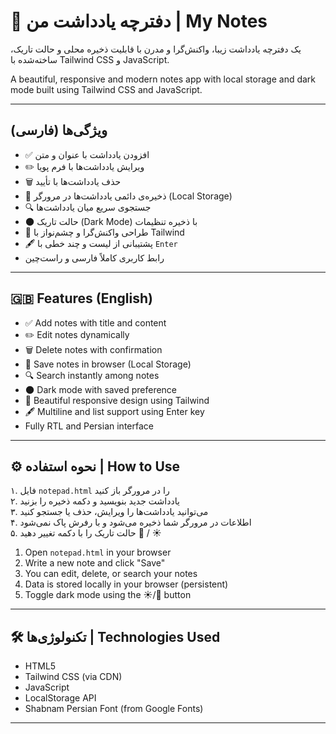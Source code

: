# 📝 دفترچه یادداشت من | My Notes

یک دفترچه یادداشت زیبا، واکنش‌گرا و مدرن با قابلیت ذخیره محلی و حالت تاریک، ساخته‌شده با Tailwind CSS و JavaScript.

A beautiful, responsive and modern notes app with local storage and dark mode built using Tailwind CSS and JavaScript.

---

##  ویژگی‌ها (فارسی)

- ✅ افزودن یادداشت با عنوان و متن
- ✏️ ویرایش یادداشت‌ها با فرم پویا
- 🗑 حذف یادداشت‌ها با تأیید
- 💾 ذخیره‌ی دائمی یادداشت‌ها در مرورگر (Local Storage)
- 🔍 جستجوی سریع میان یادداشت‌ها
- 🌑 حالت تاریک (Dark Mode) با ذخیره تنظیمات
- 🎨 طراحی واکنش‌گرا و چشم‌نواز با Tailwind
- 🖋 پشتیبانی از لیست و چند خطی با `Enter`
-  رابط کاربری کاملاً فارسی و راست‌چین

---

## 🇬🇧 Features (English)

- ✅ Add notes with title and content
- ✏️ Edit notes dynamically
- 🗑 Delete notes with confirmation
- 💾 Save notes in browser (Local Storage)
- 🔍 Search instantly among notes
- 🌑 Dark mode with saved preference
- 🎨 Beautiful responsive design using Tailwind
- 🖋 Multiline and list support using Enter key
- Fully RTL and Persian interface

---

## ⚙️ نحوه استفاده | How to Use

۱. فایل `notepad.html` را در مرورگر باز کنید  
۲. یادداشت جدید بنویسید و دکمه ذخیره را بزنید  
۳. می‌توانید یادداشت‌ها را ویرایش، حذف یا جستجو کنید  
۴. اطلاعات در مرورگر شما ذخیره می‌شود و با رفرش پاک نمی‌شود  
۵. حالت تاریک را با دکمه تغییر دهید 🌙 / ☀️

1. Open `notepad.html` in your browser  
2. Write a new note and click "Save"  
3. You can edit, delete, or search your notes  
4. Data is stored locally in your browser (persistent)  
5. Toggle dark mode using the ☀️/🌙 button

---

## 🛠 تکنولوژی‌ها | Technologies Used

- HTML5
- Tailwind CSS (via CDN)
- JavaScript
- LocalStorage API
- Shabnam Persian Font (from Google Fonts)

---
